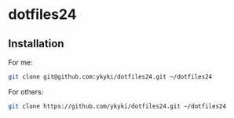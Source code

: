 # dotfiles24

## Installation

For me:
```bash
git clone git@github.com:ykyki/dotfiles24.git ~/dotfiles24
```

For others:
```bash
git clone https://github.com/ykyki/dotfiles24.git ~/dotfiles24
```
